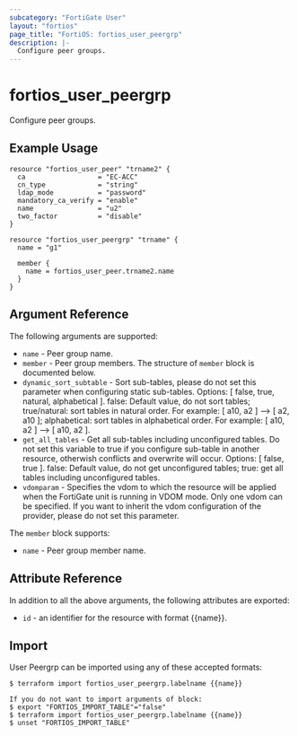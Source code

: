 ```yaml
---
subcategory: "FortiGate User"
layout: "fortios"
page_title: "FortiOS: fortios_user_peergrp"
description: |-
  Configure peer groups.
---
```


# fortios_user_peergrp
Configure peer groups.

## Example Usage

```hcl
resource "fortios_user_peer" "trname2" {
  ca                  = "EC-ACC"
  cn_type             = "string"
  ldap_mode           = "password"
  mandatory_ca_verify = "enable"
  name                = "u2"
  two_factor          = "disable"
}

resource "fortios_user_peergrp" "trname" {
  name = "g1"

  member {
    name = fortios_user_peer.trname2.name
  }
}
```

## Argument Reference

The following arguments are supported:

* `name` - Peer group name.
* `member` - Peer group members. The structure of `member` block is documented below.
* `dynamic_sort_subtable` - Sort sub-tables, please do not set this parameter when configuring static sub-tables. Options: [ false, true, natural, alphabetical ]. false: Default value, do not sort tables; true/natural: sort tables in natural order. For example: [ a10, a2 ] --> [ a2, a10 ]; alphabetical: sort tables in alphabetical order. For example: [ a10, a2 ] --> [ a10, a2 ].
* `get_all_tables` - Get all sub-tables including unconfigured tables. Do not set this variable to true if you configure sub-table in another resource, otherwish conflicts and overwrite will occur. Options: [ false, true ]. false: Default value, do not get unconfigured tables; true: get all tables including unconfigured tables. 
* `vdomparam` - Specifies the vdom to which the resource will be applied when the FortiGate unit is running in VDOM mode. Only one vdom can be specified. If you want to inherit the vdom configuration of the provider, please do not set this parameter.

The `member` block supports:

* `name` - Peer group member name.


## Attribute Reference

In addition to all the above arguments, the following attributes are exported:
* `id` - an identifier for the resource with format {{name}}.

## Import

User Peergrp can be imported using any of these accepted formats:
```
$ terraform import fortios_user_peergrp.labelname {{name}}

If you do not want to import arguments of block:
$ export "FORTIOS_IMPORT_TABLE"="false"
$ terraform import fortios_user_peergrp.labelname {{name}}
$ unset "FORTIOS_IMPORT_TABLE"
```
